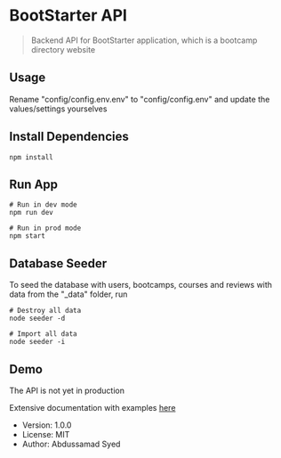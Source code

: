 # BootStarter API

> Backend API for BootStarter application, which is a bootcamp directory website

## Usage

Rename "config/config.env.env" to "config/config.env" and update the values/settings yourselves

## Install Dependencies

```
npm install
```

## Run App

```
# Run in dev mode
npm run dev

# Run in prod mode
npm start
```

## Database Seeder

To seed the database with users, bootcamps, courses and reviews with data from the "\_data" folder, run

```
# Destroy all data
node seeder -d

# Import all data
node seeder -i
```

## Demo

The API is not yet in production

Extensive documentation with examples [here](https://documenter.getpostman.com/view/8653947/SzYaVJ28?version=latest)

- Version: 1.0.0
- License: MIT
- Author: Abdussamad Syed
